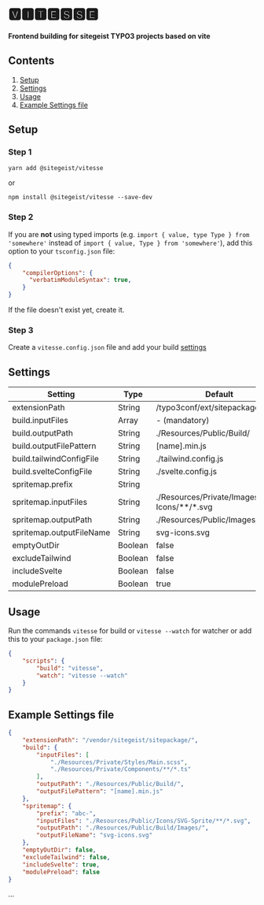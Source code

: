 # 🆅🅸🆃🅴🆂🆂🅴
**Frontend building for sitegeist TYPO3 projects based on vite**

## Contents
1. [Setup](#setup)
2. [Settings](#settings)
3. [Usage](#usage)
4. [Example Settings file](#example-settings-file)

## Setup
### Step 1
```console
yarn add @sitegeist/vitesse
```
or
```console
npm install @sitegeist/vitesse --save-dev
```

### Step 2
If you are **not** using typed imports (e.g. `import { value, type Type } from 'somewhere'` instead of `import { value, Type } from 'somewhere'`), add this option to your `tsconfig.json` file:
```json
{
    "compilerOptions": {
      "verbatimModuleSyntax": true,
    }
}
```
If the file doesn't exist yet, create it.

### Step 3
Create a `vitesse.config.json` file and add your build [settings](#settings)

## Settings
| Setting                  | Type          | Default                                       |
|--------------------------|---------------|-----------------------------------------------|
| extensionPath            | String        | /typo3conf/ext/sitepackage/                   |
| build.inputFiles         | Array<string> | - (mandatory)                                 |
| build.outputPath         | String        | ./Resources/Public/Build/                     |
| build.outputFilePattern  | String        | [name].min.js                                 |
| build.tailwindConfigFile | String        | ./tailwind.config.js                          |
| build.svelteConfigFile   | String        | ./svelte.config.js                            |
| spritemap.prefix         | String        |                                               |
| spritemap.inputFiles     | String        | ./Resources/Private/Images/SVG-Icons/**/*.svg |
| spritemap.outputPath     | String        | ./Resources/Public/Images/                    |
| spritemap.outputFileName | String        | svg-icons.svg                                 |
| emptyOutDir              | Boolean       | false                                         |
| excludeTailwind          | Boolean       | false                                         |
| includeSvelte            | Boolean       | false                                         |
| modulePreload            | Boolean       | true                                          |


## Usage
Run the commands `vitesse` for build or `vitesse --watch` for watcher or add this to your `package.json` file:
```json
{
    "scripts": {
        "build": "vitesse",
        "watch": "vitesse --watch"
    }
}
```

## Example Settings file
```json
{
	"extensionPath": "/vendor/sitegeist/sitepackage/",
	"build": {
		"inputFiles": [
			"./Resources/Private/Styles/Main.scss",
			"./Resources/Private/Components/**/*.ts"
		],
		"outputPath": "./Resources/Public/Build/",
		"outputFilePattern": "[name].min.js"
	},
	"spritemap": {
		"prefix": "abc-",
		"inputFiles": "./Resources/Public/Icons/SVG-Sprite/**/*.svg",
		"outputPath": "./Resources/Public/Build/Images/",
		"outputFileName": "svg-icons.svg"
	},
	"emptyOutDir": false,
	"excludeTailwind": false,
	"includeSvelte": true,
	"modulePreload": false
}

```
…

